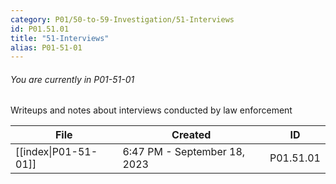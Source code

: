 ```yaml
---
category: P01/50-to-59-Investigation/51-Interviews
id: P01.51.01
title: "51-Interviews"
alias: P01-51-01
---
```

###### You are currently in P01-51-01

Writeups and notes about interviews conducted by law enforcement

| File                                                                                                    | Created                      | ID        |
| ------------------------------------------------------------------------------------------------------- | ---------------------------- | --------- |
| [[index\|P01-51-01]] | 6:47 PM - September 18, 2023 | P01.51.01 |

